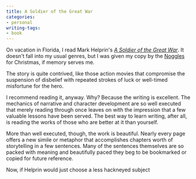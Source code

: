 ```yaml
---
title: A Soldier of the Great War
categories:
- personal
writing-tags:
- book
---
```


On vacation in Florida, I read Mark Helprin's _[A
Soldier of the Great War][1]_.  It doesn't fall into my usual genres, but I was given my copy by the [Nog][2][gles][3] for Christmas, if memory serves me.

   [1]: http://allconsuming.net/item.cgi?isbn=0151836000
   [2]: http://stlbrianj.blogspot.com/
   [3]: http://angelweaving.blogspot.com/

The story is quite contrived, like those action movies that compromise the suspension of disbelief with repeated strokes of luck or well-timed misfortune for the hero.

I recommend reading it, anyway.  Why?  Because the writing is excellent.  The mechanics of narrative and character development are so well executed that merely reading through once leaves on with the impression that a few valuable lessons have been served.  The best way to learn writing, after all, is reading the works of those who are better at it than yourself.

More than well executed, though, the work is beautiful.  Nearly every page offers a new simile or metaphor that accomplishes chapters worth of storytelling in a few sentences.  Many of the sentences themselves are so packed with meaning and beautifully paced they beg to be bookmarked or copied for future reference.

Now, if Helprin would just choose a less hackneyed subject
